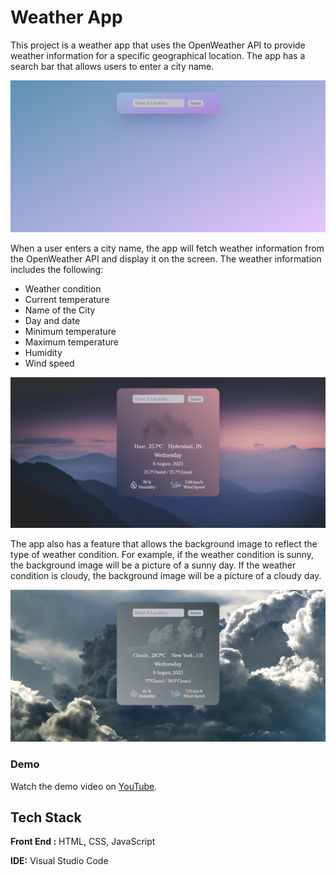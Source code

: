 
# Weather App

This project is a weather app that uses the OpenWeather API to provide weather information for a specific geographical location. The app has a search bar that allows users to enter a city name. 

![screenshot](screencast/Weather%20Web%20App.png)

When a user enters a city name, the app will fetch weather information from the OpenWeather API and display it on the screen. The weather information includes the following:

- Weather condition
- Current temperature
- Name of the City
- Day and date
- Minimum temperature
- Maximum temperature
- Humidity
- Wind speed

  
![screenshot](screencast/Weather%20Web%20App%20(2).png)

The app also has a feature that allows the background image to reflect the type of weather condition. For example, if the weather condition is sunny, the background image will be a picture of a sunny day. If the weather condition is cloudy, the background image will be a picture of a cloudy day.

![screenshot](screencast/Weather%20Web%20App%20(3).png)
### Demo

Watch the demo video on [YouTube](https://youtu.be/qSVpoJKd_Y4).


## Tech Stack

**Front End :** HTML, CSS, JavaScript

**IDE:** Visual Studio Code

